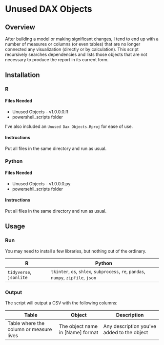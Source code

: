 # Unused DAX Objects
## Overview
After building a model or making significant changes, I tend to end up with a number of measures or columns (or even tables) that are no longer connected any visualization (directly or by calculation). This script recursively searches dependencies and lists those objects that are not necessary to produce the report in its current form.

## Installation

### R
#### Files Needed
+ Unused Objects - v1.0.0.0.R
+ powershell_scripts folder

I've also included an `Unused Dax Objects.Rproj` for ease of use.

#### Instructions
Put all files in the same directory and run as usual.

### Python
#### Files Needed
+ Unused Objects - v1.0.0.0.py
+ powersehll_scripts folder

#### Instructions
Put all files in the same directory and run as usual.

## Usage
### Run
You may need to install a few libraries, but nothing out of the ordinary.

| R | Python |
| --- | --- |
| `tidyverse`, `jsonlite` | `tkinter`, `os`, `shlex`, `subprocess`, `re`, `pandas`, `numpy`, `zipfile`, `json` |

### Output
The script will output a CSV with the following columns:

| Table | Object  | Description |
| ---   | ---     | ---         |
| Table where the column or measure lives | The object name in [Name] format | Any description you've added to the object |
